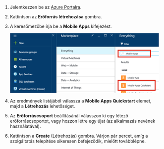 1. Jelentkezzen be az [Azure Portalra].

2. Kattintson az **Erőforrás létrehozása** gombra.

3. A keresőmezőbe írja be a **Mobile Apps** kifejezést.

    ![Azure Portal a kiemelt Mobile Apps Quickstarttal][quickstart]

4. Az eredmények listájából válassza a **Mobile Apps Quickstart** elemet, majd a **Létrehozás** lehetőséget.
 
5. Az **Erőforráscsoport** beállításánál válasszon ki egy létező erőforráscsoportot, vagy hozzon létre egy újat (az alkalmazás nevének használatával).

6. Kattintson a **Create** (Létrehozás) gombra. Várjon pár percet, amíg a szolgáltatás telepítése sikeresen befejeződik, mielőtt továbblépne.

<!-- Images. -->
[quickstart]: ./media/app-service-mobile-dotnet-backend-create-new-service/search-mobile-apps-quickstart.png

<!-- URLs. -->
[Azure Portalra]: https://portal.azure.com/
